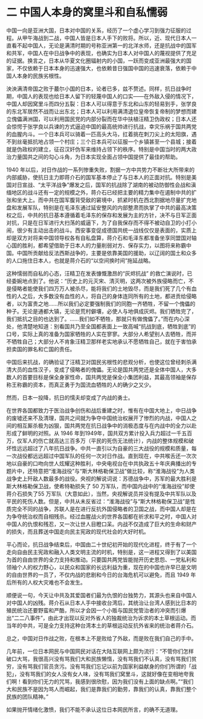# 二 中国人本身的窝里斗和自私懦弱
中国一向是亚洲大国，日本对中国的关系，经历了一个虚心学习到强力征服的过程。从甲午海战到二战，中国人皆是日本人手下的败将。所以，近、现代日本人一直看不起中国人，无论是满清时期的号称亚洲第一的北洋水师，还是抗战中的国军和共军，中国人在中日战争中的表现，也确实为日本人对中国人的蔑视提供了充足的证据。换言之，日本从华夏文化圈辐射内的小国，一跃而变成亚洲最强大的国家，不仅依赖于日本本身的迅速强大，也依赖昔日强国中国的迅速衰落，依赖于中国人本身的民族劣根性。

泱泱满清帝国之败于蕞尔小国的日本，论者已多，兹不赘述。同样，抗日战争时期，中国人的表现也给日本人留下的轻蔑中国人的口实——在外敌入侵的情况下，中国人却因窝里斗而四分五裂：日本人可以得意于东北和山东的轻易到手，张学良的东北军居然不战而让出东北；日本人可以利用满清退位皇帝恢复帝制的梦想而建立傀儡满洲国，可以利用国民党的内部分裂而在华中扶植汪精卫伪政权；日本人还会惊愕于张学良以兵谏的方式逼迫中国的最高统帅进行抗战，幸灾乐祸于国共两党的血腥内斗。一个日本兵可以骑着一匹高头大马，扛着挑在刺刀尖上的太阳旗，遇不到丝毫抵抗地占领一个村庄；三个日本兵可以征服一个乡镇甚至一个县城；接着就是伪政权的建立，征召汉奸伪军来维持占领下的秩序。特别是中国当时的两大政治力量国共之间的勾心斗角，为日本实现全面占领中国提供了最佳的帮助。

1940 年以后，对日作战的一系列惨重失败，割据一方中共势力不断壮大所带来的内部威胁，使抗日主力即蒋介石的国军基本停止了与日本人的正面对抗。特别是美国对日宣战、“太平洋战争”爆发之后，国军的抗战除了湖南的被动防御性会战和滇缅地区的战斗还有一定的规模之外，蒋介石已经把主要的精力集中在遏制中共的扩张和坐大上。而中共在国军腹背受敌的窘境中，抓紧时机在西北割据地尽量扩充地盘和发展军队，特别是在毛泽东通过延安整风的内部整肃而执掌了中共的最高决策权之后，中共的抗日基本遵循着毛泽东的保存和发展为主的方针，决不与日军正面对抗，只是在日军进行大扫荡的威逼下，为了自我保存而不得不被动自卫的小打小闹，很少有主动出击的战斗。西安事变促成德国共统一战线仅仅是表面的，实质上却是双方对将来中国领导权各有自私盘算，蒋介石和毛泽东都准备坐享同盟国对轴心国的胜利，都希望借助于日本人的力量削弱对方、保存实力，以图将来称霸中国。中国所贡献给反法西斯战争的，主要是依靠美国的援助，以辽阔的国土和众多的人口拖住日本人，也就是蒋介石的“以空间换时间”拖延战略。

这种懦弱而自私的心态，汪精卫在发表慷慨激昂的“灰烬抗战” 的救亡演说时，已经委婉地点到了。他说：“历史上的元灭宋、清灭明，这两次被外族侵略而亡，不是侵略者能使我们四万万人被杀尽，能将我们的土地毁尽，而是我们死了几个有血性的人之后，大多数没有血性的人，将自己的身体连同所有的土地，都进贡给侵略者，以为富贵之地……所以我们必定要强制我们的同胞一齐牺牲，不留一个傀儡的种子。无论是通都大镇，无论是荒村僻壤，必使人与地俱成灰烬。我们牺牲完了，我们抵抗之目的也达到了。……我们如不牺牲，那就只有做傀儡了。”而在内心深处，他清楚地知道：别看国共乃至全国都表面上一致高喊“抗战到底，牺牲到底”的口号，实际上真的准备为国家牺牲的人实在寥寥。大部分人希望别人去牺牲，而并不牺牲自己；大部分人不肯象汪精卫那样老实地承认不愿牺牲自己，就在于害怕承担卖国的罪名和亡国的责任。

中国后来抗战，的确验证了汪精卫对国民劣根性的悲观分析，也使这位曾经刺杀满清大员的血性汉子，变成了侵略者的傀儡。无论是国共两党还是全体中国人，大多数人的首要目标是保全身家性命，国共两党是保全小集团利益，其最高领袖是保存称王称霸的资本，而真正勇于为国流血牺牲的人的确少之又少。

然而，日本一投降，抗日的懦夫却变成了内战的勇士。

在世界各国都致力于医治战争创伤和战后重建之时，惟有在中国大地上，中日战争的废墟还来不及清理，国共之间就为争夺中国统治权展开了惨烈的内战，中国人之间的相互厮杀极为凶狠，国共两党在抗日战争中的消极态度与在内战中的全力以赴形成了鲜明的对照。从 1946 年到1949年，国共双方累计投入兵力超过一千五百万，仅军人的伤亡就高达三百多万（平民的死伤无法统计），内战的整体规模和破坏性远远超过了八年抗日战争。中共一直引以为自豪的三大战役的规模和质量，每一次战役都远远超过中国军队的任何一次对日作战。直到现在，中共喉舌还一次次地以自豪的口吻向世人炫耀这种胜利，中央电视台在中共执政五十年庆典播出的专题片中，还特意把“淮海战役”与“斯大林格勒保卫战”做比较，称“淮海战役”为人类战争史上歼敌人数最多的战役。央视的解说词说：苏德战争中，苏军的最大胜利是斯大林格勒保卫战，使希特勒损失了 50 万军队，而中国内战中的“淮海战役”却使蒋介石损失了55 万军队（大意如此），当然，央视解说员并没有提及中共军队以及平民的死伤人数。但是，中共从未反省过：“淮海战役”与“斯大林格勒保卫战”是性质完全不同的战争，苏联人是在进行反抗外国侵略者的卫国之战，而中国人却是在为争夺统治权而自相残杀。经过血腥战火的世界各国都在祈求和平之时，中国人对中国人的仇恨和残忍，又一次让世人目瞪口呆。内战不仅造成了巨大的生命和财产的损失，而且葬送中国走向民主宪政的现代社会的大好时机。

平心而论，抗日战争结束后，中国由二十世纪初开始的现代化进程，终于有了一个走向自由民主宪政和融入人类文明主流的时机，特别是，这一进程又得到了以美国为首的自由世界的全力支持和推动。只要国共两党皆能抛开历史恩怨、一党私利和领袖个人的权力野心，以民众和国家的长远利益为重，现在的中国也许早已是文明的自由世界的一员了，不仅内战的悲剧和今日的台海危机可以避免，而且 1949 年后所有的人权大灾难也不会发生。

顺便说一句，今天让中共及其爱国者们最为仇恨的台独势力，其源头也来自中国人对中国人的凶残。蒋介石从日本人手中接收台湾后，其统治让台湾人感到比日本的殖民统治还要野蛮和严酷，所以才会因一个小贩与国民党管治者的冲突而引爆出“二二八事件”，由此才出现以反对外省人的独裁统治为诉求的本土草根运动。而当年的中共，可是全力支持这种台湾本土的草根运动反抗外省来的统治者蒋介石。

总之，中国对日作战之败，在根本上不是败给了外敌，而是败在我们自己的手中。

几年前，一位日本网民与中国网民对话在大陆互联网上颇为流行：“不管你们怎样破口大骂，我很高兴没有骂我们大和民族懒惰，没有骂我们不认真，没有骂我们贫穷，没有骂我们官员贪污。没有骂我们忘记以前为国家利益献身的你们所谓的「战犯」，没有骂我们的女人没有女人味，没有骂我们窝里斗，这就好像在变相地夸我们啊！看到你们无力的咒骂，我感到很欣慰，因为我们没有上面的缺点啊。”“我们大和民族不是因为骂人而崛起，我们是靠我们的勤劳，靠我们的认真，靠我们整个民族的团队精神。”

如果抛开情绪化激愤，我们不能不承认这位日本网民所言，的确不无道理。
